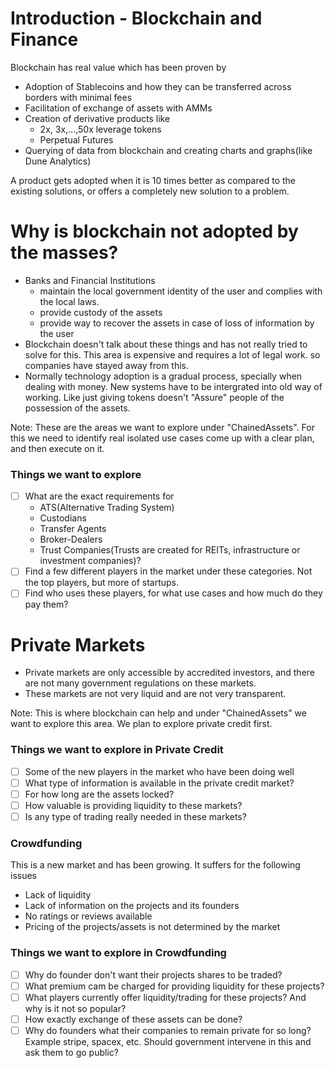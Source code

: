 # Introduction - Blockchain and Finance
Blockchain has real value which has been proven by
- Adoption of Stablecoins and how they can be transferred across borders with minimal fees
- Facilitation of exchange of assets with AMMs
- Creation of derivative products like 
  - 2x, 3x,...,50x leverage tokens
  - Perpetual Futures
- Querying of data from blockchain and creating charts and graphs(like Dune Analytics)

A product gets adopted when it is 10 times better as compared to the existing solutions, or offers a completely new 
solution to a problem.

# Why is blockchain not adopted by the masses?
- Banks and Financial Institutions 
    - maintain the local government identity of the user and complies with the local laws.
    - provide custody of the assets
    - provide way to recover the assets in case of loss of information by the user 
- Blockchain doesn't talk about these things and has not really tried to solve for this. This area is expensive and 
  requires a lot of legal work. so companies have stayed away from this.
- Normally technology adoption is a gradual process, specially when dealing with money. New systems have to be intergrated
  into old way of working. Like just giving tokens doesn't "Assure" people of the possession of the assets.


Note: These are the areas we want to explore under "ChainedAssets". For this we need to identify real isolated use cases 
come up with a clear plan, and then execute on it.

### Things we want to explore
- [ ] What are the exact requirements for 
  - ATS(Alternative Trading System)
  - Custodians
  - Transfer Agents
  - Broker-Dealers
  - Trust Companies(Trusts are created for REITs, infrastructure or investment companies)?
- [ ] Find a few different players in the market under these categories. Not the top players, but more of startups.
- [ ] Find who uses these players, for what use cases and how much do they pay them?

# Private Markets
- Private markets are only accessible by accredited investors, and there are not many government regulations on these 
  markets.
- These markets are not very liquid and are not very transparent.

Note: This is where blockchain can help and under "ChainedAssets" we want to explore this area. We plan to explore private
credit first.

### Things we want to explore in Private Credit
- [ ] Some of the new players in the market who have been doing well
- [ ] What type of information is available in the private credit market?
- [ ] For how long are the assets locked? 
- [ ] How valuable is providing liquidity to these markets?
- [ ] Is any type of trading really needed in these markets?

### Crowdfunding
This is a new market and has been growing. It suffers for the following issues
- Lack of liquidity
- Lack of information on the projects and its founders
- No ratings or reviews available
- Pricing of the projects/assets is not determined by the market

### Things we want to explore in Crowdfunding
- [ ] Why do founder don't want their projects shares to be traded?
- [ ] What premium cam be charged for providing liquidity for these projects?
- [ ] What players currently offer liquidity/trading for these projects? And why is it not so popular?
- [ ] How exactly exchange of these assets can be done?
- [ ] Why do founders what their companies to remain private for so long? Example stripe, spacex, etc. Should government
  intervene in this and ask them to go public?

